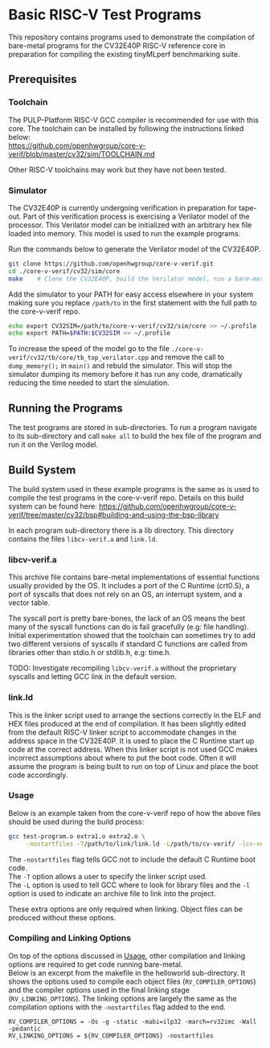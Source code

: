 # Basic RISC-V Test Programs

This repository contains programs used to demonstrate the compilation of bare-metal programs for the CV32E40P RISC-V reference core in preparation for compiling the existing tinyMLperf benchmarking suite.

## Prerequisites
### Toolchain
The PULP-Platform RISC-V GCC compiler is recommended for use with this core.
The toolchain can be installed by following the instructions linked below:  
https://github.com/openhwgroup/core-v-verif/blob/master/cv32/sim/TOOLCHAIN.md  

Other RISC-V toolchains may work but they have not been tested. 

### Simulator
The CV32E40P is currently undergoing verification in preparation for tape-out.
Part of this verification process is exercising a Verilator model of the processor.
This Verilator model can be initialized with an arbitrary hex file loaded into memory. 
This model is used to run the example programs.

Run the commands below to generate the Verilator model of the CV32E40P.

```bash
git clone https://github.com/openhwgroup/core-v-verif.git
cd ./core-v-verif/cv32/sim/core
make    # Clone the CV32E40P, build the Verilator model, run a bare-metal hello-world example
```

Add the simulator to your PATH for easy access elsewhere in your system making sure you replace `/path/to` in the first statement with the full path to the core-v-verif repo.

```bash
echo export CV32SIM=/path/to/core-v-verif/cv32/sim/core >> ~/.profile
echo export PATH=$PATH:$CV32SIM >> ~/.profile
```

To increase the speed of the model go to the file `./core-v-verif/cv32/tb/core/tb_top_verilator.cpp` and remove the call to `dump_memory();` in `main()` and rebuld the simulator. This will stop the simulator dumping its memory before it has run any code, dramatically reducing the time needed to start the simulation. 

## Running the Programs
The test programs are stored in sub-directories. To run a program navigate to its sub-directory and call `make all` to build the hex file of the program and run it on the Verilog model. 

## Build System 
The build system used in these example programs is the same as is used to compile the test programs in the core-v-verif repo. 
Details on this build system can be found here:
https://github.com/openhwgroup/core-v-verif/tree/master/cv32/bsp#building-and-using-the-bsp-library

In each program sub-directory there is a lib directory.
This directory contains the files `libcv-verif.a` and `link.ld`.

### libcv-verif.a
This archive file contains bare-metal implementations of essential functions usually provided by the OS. 
It includes a port of the C Runtime (crt0.S), a port of syscalls that does not rely on an OS, an interrupt system, and a vector table.  

The syscall port is pretty bare-bones, the lack of an OS means the best many of the syscall functions can do is fail gracefully (e.g: file handling). 
Initial experimentation showed that the toolchain can sometimes try to add two different versions of syscalls if standard C functions are called from libraries other than stdio.h or stdlib.h, e.g: time.h.

TODO: Investigate recompiling `libcv-verif.a` without the proprietary syscalls and letting GCC link in the default version. 

### link.ld
This is the linker script used to arrange the sections correctly in the ELF and HEX files produced at the end of compilation. It has been slightly edited from the default RISC-V linker script to accommodate changes in the address space in the CV32E40P.
It is used to place the C Runtime start up code at the correct address. 
When this linker script is not used GCC makes incorrect assumptions about where to put the boot code. Often it will assume the program is being built to run on top of Linux and place the boot code accordingly.   

### Usage 
Below is an example taken from the core-v-verif repo of how the above files should be used during the build process:  
```sh
gcc test-program.o extra1.o extra2.o \
     -nostartfiles -T/path/to/link/link.ld -L/path/to/cv-verif/ -lcv-verif
```

The `-nostartfiles` flag tells GCC not to include the default C Runtime boot code.  
The `-T` option allows a user to specify the linker script used.  
The `-L` option is used to tell GCC where to look for library files and the `-l` option is used to indicate an archive file to link into the project. 

These extra options are only required when linking. Object files can be produced without these options. 

### Compiling and Linking Options
On top of the options discussed in [Usage](#usage), other compilation and linking options are required to get code running bare-metal.  
Below is an excerpt from the makefile in the helloworld sub-directory.
It shows the options used to compile each object files (`RV_COMPILER_OPTIONS`) and the compiler options used in the final linking stage (`RV_LINKING_OPTIONS`). 
The linking options are largely the same as the compilation options with the `-nostartfiles` flag added to the end. 

```make
RV_COMPILER_OPTIONS = -Os -g -static -mabi=ilp32 -march=rv32imc -Wall -pedantic 
RV_LINKING_OPTIONS = ${RV_COMPILER_OPTIONS} -nostartfiles
```


